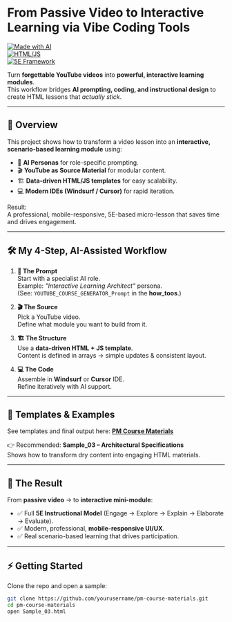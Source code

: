 # From Passive Video to Interactive Learning via Vibe Coding Tools

[![Made with AI](https://img.shields.io/badge/Made%20with-AI-blueviolet)](#)  
[![HTML/JS](https://img.shields.io/badge/Stack-HTML%2FJS-green)](#)  
[![5E Framework](https://img.shields.io/badge/Instructional-5E%20Model-orange)](#)

Turn **forgettable YouTube videos** into **powerful, interactive learning modules**.  
This workflow bridges **AI prompting, coding, and instructional design** to create HTML lessons that *actually stick*.

---

## 🚀 Overview

This project shows how to transform a video lesson into an **interactive, scenario-based learning module** using:

- 🤖 **AI Personas** for role-specific prompting.  
- 🎬 **YouTube as Source Material** for modular content.  
- 🏗️ **Data-driven HTML/JS templates** for easy scalability.  
- 💻 **Modern IDEs (Windsurf / Cursor)** for rapid iteration.

Result:  
A professional, mobile-responsive, 5E-based micro-lesson that saves time and drives engagement.

---

## 🛠 My 4-Step, AI-Assisted Workflow

1. **🤖 The Prompt**  
   Start with a specialist AI role.  
   Example: *"Interactive Learning Architect"* persona.  
   (See: `YOUTUBE_COURSE_GENERATOR_Prompt` in the **how_toos**.)

2. **🎬 The Source**  
   Pick a YouTube video.  
   Define what module you want to build from it.

3. **🏗️ The Structure**  
   Use a **data-driven HTML + JS template**.  
   Content is defined in arrays → simple updates & consistent layout.

4. **💻 The Code**  
   Assemble in **Windsurf** or **Cursor** IDE.  
   Refine iteratively with AI support.

---

## 📂 Templates & Examples

See templates and final output here: **[PM Course Materials](https://dgcruzing.github.io/PM-course-materials.github.io/)**  

👉 Recommended: **Sample_03 – Architectural Specifications**  
Shows how to transform dry content into engaging HTML materials.

---

## 🎯 The Result

From **passive video** → to **interactive mini-module**:

- ✅ Full **5E Instructional Model** (Engage → Explore → Explain → Elaborate → Evaluate).  
- ✅ Modern, professional, **mobile-responsive UI/UX**.  
- ✅ Real scenario-based learning that drives participation.

---

## ⚡ Getting Started

Clone the repo and open a sample:

```bash
git clone https://github.com/yourusername/pm-course-materials.git
cd pm-course-materials
open Sample_03.html

